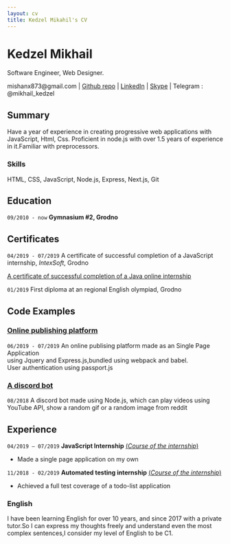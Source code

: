 ```yaml
---
layout: cv
title: Kedzel Mikahil's CV
---
```

# Kedzel Mikhail
Software Engineer, Web Designer.

<div id="webaddress">
mishanx873@gmail.com
| <a href="https://github.com/BeaRRRRR">Github repo</a>
| <a href="linkedin.com/in/mikhail-kedel">LinkedIn</a>
| <a href="https://join.skype.com/invite/lUINe2J7Idrh">Skype</a>
| Telegram : @mikhail_kedzel
</div>


## Summary

Have a year of experience in creating progressive web applications with JavaScript, Html, Css. Proficient in node.js with over 1.5 years of experience in it.Familiar with preprocessors.

### Skills

HTML, CSS, JavaScript, Node.js, Express, Next.js, Git


## Education

`09/2010 - now`
__Gymnasium #2, Grodno__


## Certificates

`04/2019 - 07/2019`
A certificate of successful completion of a JavaScript internship, *IntexSoft*, Grodno 

<a href="https://javaops.ru/reg/topjava"> A certificate of successful completion of a Java online internship </a>

`01/2019`
First diploma at an regional English olympiad, Grodno



## Code Examples

<!-- A list is also available [online](http://scholar.google.co.uk/citations?user=LTOTl0YAAAAJ) -->

### <a href="https://github.com/BeaRRRRR/spa">Online publishing platform</a>

`06/2019 - 07/2019`
An online publising platform made as an Single Page Application <br>
using Jquery and Express.js,bundled using webpack and babel.<br> 
User authentication using passport.js

### <a href="https://github.com/BeaRRRRR/alexaDiscord-js">A discord bot</a>
`08/2018`
A discord bot made using Node.js, which can play videos using YouTube API, show a random gif or a random image from reddit


## Experience

`04/2019 – 07/2019`
__JavaScript Internship__
<a href="https://docs.google.com/document/d/1bXZYl3FyTU_Y8ougTLdbRiwXZsYhbzp8UrsB6e0b4_w/">(*Course of the internship*)</a>

- Made a single page application on my own

`11/2018 - 02/2019`
__Automated testing internship__
<a href="https://docs.google.com/document/d/1k8s_Qw2Ma89ZYhqlszRVIvSrLRD3rOqBuYYN4U2bYYc">(*Course of the internship*)</a>

- Achieved a full test coverage of a todo-list application

### English

I have been learning English for over 10 years, and since 2017 with a private tutor.So I can express my thoughts freely and understand even the most complex sentences,I consider my level of English to be C1.



<!-- ### Footer

Last updated: May 2013 -->


